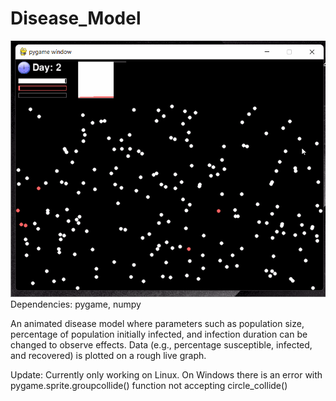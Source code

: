 # Disease_Model
![grab-landing-page](https://github.com/Olaya-Sib/Disease_Model/blob/507820e965fa9e995c60efebe26dfcccc7be7509/disease_animation.gif)
Dependencies: pygame, numpy

An animated disease model where parameters such as population size, percentage of population initially infected, and infection duration can be changed to observe effects. Data (e.g., percentage susceptible, infected, and recovered) is plotted on a rough live graph. 

Update: Currently only working on Linux. On Windows there is an error with pygame.sprite.groupcollide() function not accepting circle_collide() 
